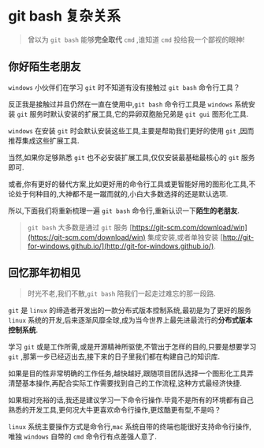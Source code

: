 # git bash 复杂关系

> 曾以为 `git bash` 能够**完全取代** `cmd` ,谁知道 `cmd` 投给我一个鄙视的眼神!

## 你好陌生老朋友

`windows` 小伙伴们在学习 `git` 时不知道有没有接触过 `git bash` 命令行工具？

反正我是接触过并且仍然在一直在使用中,`git bash` 命令行工具是 `windows` 系统安装 `git` 服务时默认安装的扩展工具,它的异卵双胞胎兄弟是 `git gui` 图形化工具.

`windows` 在安装 `git` 时会默认安装这些工具,主要是帮助我们更好的使用 `git` ,因而推荐集成这些扩展工具.

当然,如果你足够熟悉 `git` 也不必安装扩展工具,仅仅安装最基础最核心的 `git` 服务即可.

或者,你有更好的替代方案,比如更好用的命令行工具或更智能好用的图形化工具,不论处于何种目的,大神都不是一蹴而就的,小白大多数选择的还是默认选项.

所以,下面我们将重新梳理一遍 `git bash` 命令行,重新认识一下**陌生的老朋友**.

> `git bash` 大多数是通过 `git` 服务 [https://git-scm.com/download/win](https://git-scm.com/download/win) 集成安装,或者单独安装 [http://git-for-windows.github.io/](http://git-for-windows.github.io/).
 
## 回忆那年初相见

> 时光不老,我们不散,`git bash` 陪我们一起走过难忘的那一段路.

`git` 是 `linux` 的缔造者开发出的一款分布式版本控制系统,最初是为了更好的服务 `linux` 系统的开发,后来逐渐风靡全球,成为当今世界上最先进最流行的**分布式版本控制系统**.

学习 `git` 或是工作所需,或是开源精神所驱使,不管出于怎样的目的,只要是想要学习 `git` ,那第一步已经迈出去,接下来的日子里我们都在构建自己的知识库.

如果是目的性非常明确的工作任务,越快越好,跟随项目团队选择一个图形化工具弄清楚基本操作,再配合实际工作需要找到自己的工作流程,这种方式最经济快捷.

如果相对充裕的话,我还是建议学习一下命令行操作.毕竟不是所有的环境都有自己熟悉的开发工具,更何况大牛更喜欢命令行操作,更炫酷更有型,不是吗？

`linux` 系统主要操作方式是命令行,`mac` 系统自带的终端也能很好支持命令行操作,唯独 `windows` 自带的 `cmd` 命令行有点差强人意了.

